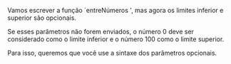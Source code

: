 Vamos escrever a função `entreNúmeros ', mas agora os limites inferior e superior são opcionais.

Se esses parâmetros não forem enviados, o número 0 deve ser considerado como o limite inferior e o número 100 como o limite superior.

Para isso, queremos que você use a sintaxe dos parâmetros opcionais.